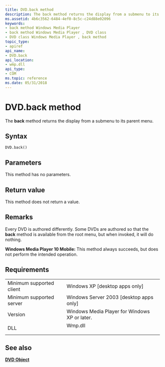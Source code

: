 ```yaml
---
title: DVD.back method
description: The back method returns the display from a submenu to its parent menu.
ms.assetid: 4b6c3562-6484-4ef0-8c5c-c24d88e02096
keywords:
- back method Windows Media Player
- back method Windows Media Player , DVD class
- DVD class Windows Media Player , back method
topic_type:
- apiref
api_name:
- DVD.back
api_location:
- wmp.dll
api_type:
- COM
ms.topic: reference
ms.date: 05/31/2018
---
```


# DVD.back method

The **back** method returns the display from a submenu to its parent menu.

## Syntax


```JScript
DVD.back()
```



## Parameters

This method has no parameters.

## Return value

This method does not return a value.

## Remarks

Every DVD is authored differently. Some DVDs are authored so that the **back** method is available from the root menu, but when invoked, it will do nothing.

**Windows Media Player 10 Mobile:** This method always succeeds, but does not perform the intended operation.

## Requirements



|                                     |                                                                                    |
|-------------------------------------|------------------------------------------------------------------------------------|
| Minimum supported client<br/> | Windows XP \[desktop apps only\]<br/>                                        |
| Minimum supported server<br/> | Windows Server 2003 \[desktop apps only\]<br/>                               |
| Version<br/>                  | Windows Media Player for Windows XP or later.<br/>                           |
| DLL<br/>                      | <dl> <dt>Wmp.dll</dt> </dl> |



## See also

<dl> <dt>

[**DVD Object**](dvd-object.md)
</dt> </dl>

 

 





